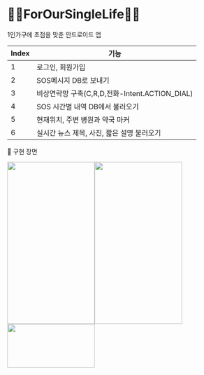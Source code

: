# 🙍‍♀️ForOurSingleLife🙍‍♂️
1인가구에 초점을 맞춘 안드로이드 앱


| Index | 기능 |
| ------ | -- |
| 1 | 로그인, 회원가입 |
| 2 | SOS메시지 DB로 보내기 |
| 3 | 비상연락망 구축(C,R,D,전화-Intent.ACTION_DIAL) |
| 4 | SOS 시간별 내역 DB에서 불러오기 |
| 5 | 현재위치, 주변 병원과 약국 마커 |
| 6 | 실시간 뉴스 제목, 사진, 짧은 설명 불러오기 |


📱 구현 장면


<img src="https://user-images.githubusercontent.com/88819825/173805155-818d5288-962d-4e8c-9810-40edda268162.png" width="200" height="370"><img src="https://user-images.githubusercontent.com/88819825/173806159-240d2b83-2963-4649-a9fb-d7a5abbe9109.png" width="200" height="370"><img src="https://user-images.githubusercontent.com/88819825/173806318-a81fcccf-4c2d-4767-a426-d4645e053597.png" width="200" height="100">
